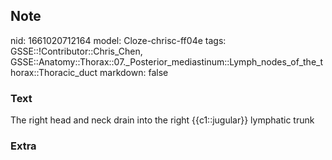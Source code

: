 ## Note
nid: 1661020712164
model: Cloze-chrisc-ff04e
tags: GSSE::!Contributor::Chris_Chen, GSSE::Anatomy::Thorax::07._Posterior_mediastinum::Lymph_nodes_of_the_thorax::Thoracic_duct
markdown: false

### Text
The right head and neck drain into the right {{c1::jugular}} lymphatic trunk

### Extra

